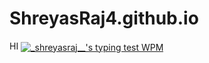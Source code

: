 # ShreyasRaj4.github.io
HI
<a href="http://keyhero.com/profile/_shreyasraj__/?ba" title="_shreyasraj__'s typing test profile"><img src="https://www.keyhero.com/static//badges/1353/typing-test-406016.png" alt="_shreyasraj__'s typing test WPM" style="vertical-align:middle"></a>
